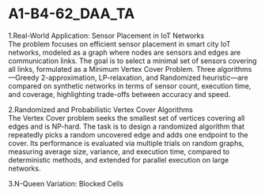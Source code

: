 # A1-B4-62_DAA_TA
1.Real-World Application: Sensor Placement in IoT Networks\
The problem focuses on efficient sensor placement in smart city IoT networks, modeled as a graph where nodes are sensors and edges are communication links. The goal is to select a minimal set of sensors covering all links, formulated as a Minimum Vertex Cover Problem. Three algorithms—Greedy 2-approximation, LP-relaxation, and Randomized heuristic—are compared on synthetic networks in terms of sensor count, execution time, and coverage, highlighting trade-offs between accuracy and speed.

2.Randomized and Probabilistic Vertex Cover Algorithms\
The Vertex Cover problem seeks the smallest set of vertices covering all edges and is NP-hard. The task is to design a randomized algorithm that repeatedly picks a random uncovered edge and adds one endpoint to the cover. Its performance is evaluated via multiple trials on random graphs, measuring average size, variance, and execution time, compared to deterministic methods, and extended for parallel execution on large networks.

3.N-Queen Variation: Blocked Cells

